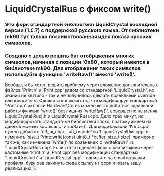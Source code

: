# LiquidCrystalRus с фиксом write()

### Это форк стандартной библиотеки LiquidCrystal последней версии (1.0.7) с поддержкой русского языка. От библиотеки mk90 тут только позаимствованная идея показа русских символов.

### Создано с целью решить баг отображения многих символов, начиная с позиции '0x80', который имеется в библиотеке mk90. Для отображения таких символов используйте функцию 'writeRaw()' вместо 'write()'.

Вообще, я бы хотел решить проблему через вложение дополнительных файлов 'Print.h' и 'Print.cpp' рядом со стандартной 'LiquidCrystal.h', но знаний не хватило - так и не получилось сделать правильный override или вроде того. Однако стоит заметить, что модифицируя стандартный 'Print.cpp' из папки Hardware\Cores можно легко добиться идеальной работы функции 'write()' без лишних 'writeRaw()', совершенно не меняя LiquidCrystal(Rus).h и LiquidCrystal(Rus).cpp. Дело трёх минут, но модифицировать стандартные библиотеки плохо, поэтому имеем на данный момент костыль с 'writeRaw()'.
Для модификации 'Print.cpp' нужно добавить 'utf_hi_char', 'utf_recode' из 'LiquidCrystalRus.cpp' и изменить 'size_t Print::write(const uint8_t *buffer, size_t size)' примерно так же, как изменена 'write()' по сравнению с 'writeRaw()' из 'LiquidCrystalRus.cpp'.
Если кто-то сделает форк с реализацией через кастомные 'Print.h' и 'Print.cpp' без модификации стандартных 'LiquidCrystal.h' и 'LiquidCrystal.cpp' - напишите на email из шапки профиля, буду рад закинуть сюда ссылку на форк и юзать вашу реализацию :).